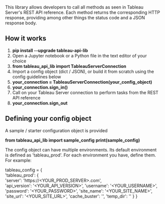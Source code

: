 This library allows developers to call all methods as seen in Tableau Server's REST API reference.
Each method returns the corresponding HTTP response, providing among other things the status code and a JSON response body.

## How it works

1. **pip install --upgrade tableau-api-lib**
2. Open a Jupyter notebook or a Python file in the text editor of your choice
3. **from tableau_api_lib import TableauServerConnection**
4. Import a config object (dict / JSON), or build it from scratch using the config guidelines below
5. **your_connection = TableauServerConnection(your_config_object)**
6. **your_connection.sign_in()**
7. Call on your Tableau Server connection to perform tasks from the REST API reference
8. **your_connection.sign_out**

## Defining your config object

A sample / starter configuration object is provided

**from tableau_api_lib import sample_config**
**print(sample_config)**

The config object can have multiple environments. Its default environment is defined as 'tableau_prod'.
For each environment you have, define them. For example:

tableau_config = {
<br>  'tableau_prod': {<br>
    'server': 'https://<YOUR_PROD_SERVER>.com',<br>
    'api_version': '<YOUR_API_VERSION>',
    'username': '<YOUR_USERNAME>',
    'password': '<YOUR_PASSWORD>',
    'site_name': '<YOUR_SITE_NAME>',
    'site_url': '<YOUR_SITE_URL>',
    'cache_buster': '',
    'temp_dir': ''
    }
}

